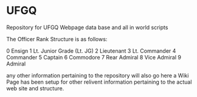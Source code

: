 # UFGQ
Repository for UFGQ Webpage data base and all in world scripts

The Officer Rank Structure is as follows:

0 Ensign
1 Lt. Junior Grade (Lt. JG)
2 Lieutenant
3 Lt. Commander
4 Commander
5 Captain
6 Commodore
7 Rear Admiral
8 Vice Admiral
9 Admiral

any other information pertaining to the repository will also go here a Wiki Page has been setup for other relivent information pertaining to the actual web site and structure.
